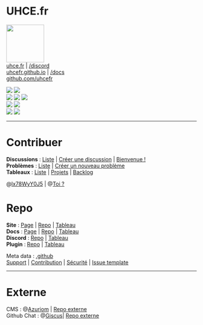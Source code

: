 # UHCE.fr
<a href="https://uhce.fr"><img src="https://uhce.fr/storage/img/logo.png" width=100 height=100></a>  
[uhce.fr](https://uhce.fr) | [/discord](https://uhce.fr/discord)  
[uhcefr.github.io](https://uhcefr.github.io) | [/docs](https://uhcefr.github.io/docs)  
[github.com/uhcefr](https://github.com/uhcefr)  
  
![](https://img.shields.io/github/commit-activity/m/uhcefr/.github?color=red&style=for-the-badge)
![](https://img.shields.io/github/last-commit/uhcefr/.github?color=red&style=for-the-badge)  
![](https://img.shields.io/github/stars/uhcefr?color=red&style=for-the-badge)
![](https://img.shields.io/github/stars/uhcefr/.github?color=red&label=repo%20stars&style=for-the-badge)
![](https://img.shields.io/github/contributors/uhcefr/.github?style=for-the-badge)  
![](https://img.shields.io/github/languages/code-size/uhcefr/.github?color=red)
![](https://img.shields.io/github/repo-size/uhcefr/.github?color=red)  
![](https://komarev.com/ghpvc/?username=uhcefr&color=red&label=%F0%9F%91%80)
<a href="https://discord.gg/ssC6KYMjZz"><img src="https://discordapp.com/api/guilds/1015687367102836869/widget.png"></a>  
  
----
  
# Contribuer
**Discussions** : [Liste](https://github.com/orgs/uhcefr/discussions) | [Créer une discussion](https://github.com/orgs/uhcefr/discussions/new) | [Bienvenue !](https://github.com/orgs/uhcefr/discussions/1)  
**Problèmes** : [Liste](https://github.com/uhcefr/.github/issues) | [Créer un nouveau problème](https://github.com/uhcefr/.github/issues/new/choose)  
**Tableaux** : [Liste](https://github.com/orgs/uhcefr/projects) | [Projets](https://github.com/orgs/uhcefr/projects/1/views/1) | [Backlog](https://github.com/orgs/uhcefr/projects/5)  
  
@[lx78WyY0J5](https://github.com/lx78WyY0J5) | @[Toi ?](https://github.com/)  
  
# Repo
**Site** : [Page](https://uhcefr.github.io) | [Repo](https://github.com/uhcefr/uhcefr.github.io) | [Tableau](https://github.com/orgs/uhcefr/projects/6)  
**Docs** : [Page](https://uhcefr.github.io/docs/) | [Repo](https://github.com/uhcefr/docs) | [Tableau](https://github.com/orgs/uhcefr/projects/4)  
**Discord** : [Repo](https://github.com/uhcefr/bot) | [Tableau](https://github.com/orgs/uhcefr/projects/2)  
**Plugin** : [Repo](https://github.com/uhcefr/plugin) | [Tableau](https://github.com/orgs/uhcefr/projects/3)  
  
Meta data : [.github](https://github.com/uhcefr/.github)  
[Support](https://github.com/uhcefr/.github/blob/main/SUPPORT.md) | [Contribution](https://github.com/uhcefr/.github/blob/main/CONTRIBUTING.md) | [Sécurité](https://github.com/uhcefr/.github/blob/main/SECURITY.md) | [Issue template](https://github.com/uhcefr/.github/tree/main/.github/ISSUE_TEMPLATE)  
  
----
  
# Externe
CMS : @[Azuriom](https://github.com/Azuriom) | [Repo externe](https://github.com/Azuriom/Azuriom)  
Github Chat : @[Giscus](https://github.com/Giscus)| [Repo externe](https://github.com/Giscus/Giscus)  
